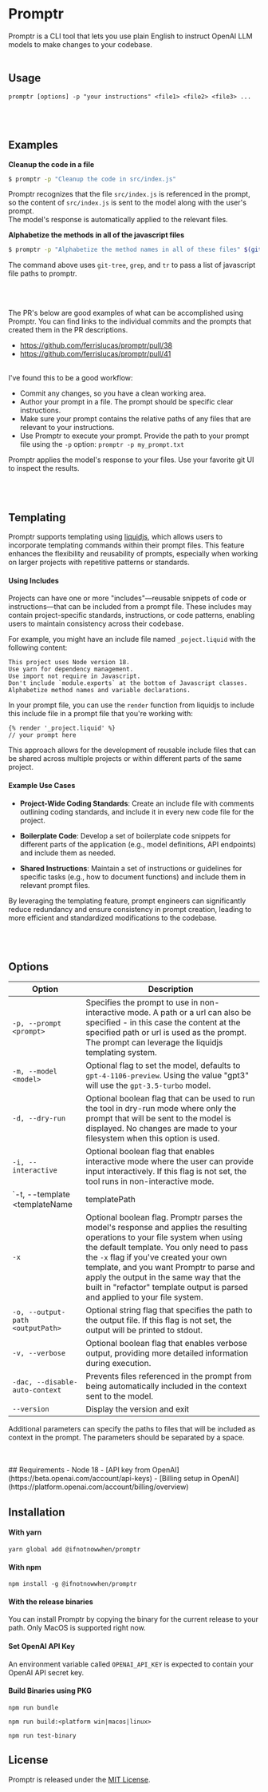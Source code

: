 # Promptr

Promptr is a CLI tool that lets you use plain English to instruct OpenAI LLM models to make changes to your codebase. <br /><br />
## Usage

`promptr [options] -p "your instructions" <file1> <file2> <file3> ...`

<br />
<br />

## Examples
__Cleanup the code in a file__
```bash
$ promptr -p "Cleanup the code in src/index.js"
```
Promptr recognizes that the file `src/index.js` is referenced in the prompt, so the content of `src/index.js` is sent to the model along with the user's prompt. 
<br />The model's response is automatically applied to the relevant files.
<br />

__Alphabetize the methods in all of the javascript files__ 
```bash
$ promptr -p "Alphabetize the method names in all of these files" $(git ls-tree -r --name-only HEAD | grep ".js" | tr '\n' ' ')
```
The command above uses `git-tree`, `grep`, and `tr` to pass a list of javascript file paths to promptr.

<br /><br />

The PR's below are good examples of what can be accomplished using Promptr. You can find links to the individual commits and the prompts that created them in the PR descriptions.
- https://github.com/ferrislucas/promptr/pull/38
- https://github.com/ferrislucas/promptr/pull/41
<br /><br />

I've found this to be a good workflow:
- Commit any changes, so you have a clean working area.
- Author your prompt in a file. The prompt should be specific clear instructions. 
- Make sure your prompt contains the relative paths of any files that are relevant to your instructions. 
- Use Promptr to execute your prompt. Provide the path to your prompt file using the `-p` option: 
`promptr -p my_prompt.txt` 

Promptr applies the model's response to your files. Use your favorite git UI to inspect the results. 

<br /><br />
## Templating 

Promptr supports templating using [liquidjs](https://liquidjs.com/), which allows users to incorporate templating commands within their prompt files. This feature enhances the flexibility and reusability of prompts, especially when working on larger projects with repetitive patterns or standards.

#### Using Includes

Projects can have one or more "includes"—reusable snippets of code or instructions—that can be included from a prompt file. These includes may contain project-specific standards, instructions, or code patterns, enabling users to maintain consistency across their codebase.

For example, you might have an include file named `_poject.liquid` with the following content:

```liquid
This project uses Node version 18.
Use yarn for dependency management.
Use import not require in Javascript.
Don't include `module.exports` at the bottom of Javascript classes.
Alphabetize method names and variable declarations.
```

In your prompt file, you can use the `render` function from liquidjs to include this include file in a prompt file that you're working with:

```liquid
{% render '_project.liquid' %}
// your prompt here
```

This approach allows for the development of reusable include files that can be shared across multiple projects or within different parts of the same project.

#### Example Use Cases

- **Project-Wide Coding Standards**: Create an include file with comments outlining coding standards, and include it in every new code file for the project.

- **Boilerplate Code**: Develop a set of boilerplate code snippets for different parts of the application (e.g., model definitions, API endpoints) and include them as needed.

- **Shared Instructions**: Maintain a set of instructions or guidelines for specific tasks (e.g., how to document functions) and include them in relevant prompt files.

By leveraging the templating feature, prompt engineers can significantly reduce redundancy and ensure consistency in prompt creation, leading to more efficient and standardized modifications to the codebase.

<br /><br />

## Options

| Option | Description |
| ------ | ----------- |
| `-p, --prompt <prompt>` | Specifies the prompt to use in non-interactive mode. A path or a url can also be specified - in this case the content at the specified path or url is used as the prompt. The prompt can leverage the liquidjs templating system. |
| `-m, --model <model>` | Optional flag to set the model, defaults to `gpt-4-1106-preview`. Using the value "gpt3" will use the `gpt-3.5-turbo` model. |
| `-d, --dry-run` | Optional boolean flag that can be used to run the tool in dry-run mode where only the prompt that will be sent to the model is displayed. No changes are made to your filesystem when this option is used. |
| `-i, --interactive` | Optional boolean flag that enables interactive mode where the user can provide input interactively. If this flag is not set, the tool runs in non-interactive mode. |
| `-t, --template <templateName | templatePath | templateUrl>` | Optional string flag that specifies a built in template name, the absolute path to a template file, or a url for a template file that will be used to generate the output. The default is the  built in `refactor` template. The available built in templates are: `empty`, `refactor`, `swe`, and `test-first`. The prompt is interpolated with the template to form the payload sent to the model. |
| `-x` | Optional boolean flag. Promptr parses the model's response and applies the resulting operations to your file system when using the default template. You only need to pass the `-x` flag if you've created your own template, and you want Promptr to parse and apply the output in the same way that the built in "refactor" template output is parsed and applied to your file system. |
| `-o, --output-path <outputPath>` | Optional string flag that specifies the path to the output file. If this flag is not set, the output will be printed to stdout. |
| `-v, --verbose` | Optional boolean flag that enables verbose output, providing more detailed information during execution. |
| `-dac, --disable-auto-context` | Prevents files referenced in the prompt from being automatically included in the context sent to the model. |
| `--version` | Display the version and exit |

Additional parameters can specify the paths to files that will be included as context in the prompt. The parameters should be separated by a space.

<br />
<br />
## Requirements
- Node 18
- [API key from OpenAI](https://beta.openai.com/account/api-keys)
- [Billing setup in OpenAI](https://platform.openai.com/account/billing/overview)

<br />

## Installation

#### With yarn
```
yarn global add @ifnotnowwhen/promptr
```

#### With npm
```
npm install -g @ifnotnowwhen/promptr
```

#### With the release binaries
You can install Promptr by copying the binary for the current release to your path. Only MacOS is supported right now.

#### Set OpenAI API Key
An environment variable called `OPENAI_API_KEY` is expected to contain your OpenAI API secret key.

#### Build Binaries using PKG
```
npm run bundle
```
```
npm run build:<platform win|macos|linux>
```
```
npm run test-binary
```

## License

Promptr is released under the [MIT License](https://opensource.org/licenses/MIT).

